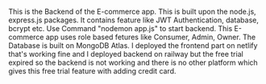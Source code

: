 This is the Backend of the E-commerce app.
This is built upon the node.js, express.js packages.
It contains feature like JWT Authentication, database, bcrypt etc.
Use Command "nodemon app.js" to start backend.
This E-commerce app uses role based fetures like Consumer, Admin, Owner.
The Database is built on MongoDB Atlas.
I deployed the frontend part on netlify that's working fine and I deployed backend on railway but the free trial expired so the backend is not working and there is no other platform which gives this free trial feature with adding credit card.
